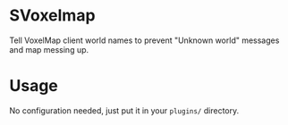 # SVoxelmap
Tell VoxelMap client world names to prevent "Unknown world" messages and map messing up.

# Usage
No configuration needed, just put it in your `plugins/` directory.